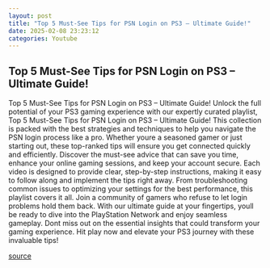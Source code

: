 ```yaml
---
layout: post
title: "Top 5 Must-See Tips for PSN Login on PS3 – Ultimate Guide!"
date: 2025-02-08 23:23:12
categories: Youtube
---
```


## Top 5 Must-See Tips for PSN Login on PS3 – Ultimate Guide!

Top 5 Must-See Tips for PSN Login on PS3 – Ultimate Guide!
Unlock the full potential of your PS3 gaming experience with our expertly curated playlist, Top 5 Must-See Tips for PSN Login on PS3 – Ultimate Guide! This collection is packed with the best strategies and techniques to help you navigate the PSN login process like a pro. Whether youre a seasoned gamer or just starting out, these top-ranked tips will ensure you get connected quickly and efficiently.
Discover the must-see advice that can save you time, enhance your online gaming sessions, and keep your account secure. Each video is designed to provide clear, step-by-step instructions, making it easy to follow along and implement the tips right away. From troubleshooting common issues to optimizing your settings for the best performance, this playlist covers it all.
Join a community of gamers who refuse to let login problems hold them back. With our ultimate guide at your fingertips, youll be ready to dive into the PlayStation Network and enjoy seamless gameplay. Dont miss out on the essential insights that could transform your gaming experience. Hit play now and elevate your PS3 journey with these invaluable tips!

[source](https://www.youtube.com/playlist?list=PLpv4c_6ttqEDGau_eJhuQkwYA185wNAXZ)